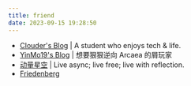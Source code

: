 ```yaml
---
title: friend
date: 2023-09-15 19:28:50
---
```


- [Clouder's Blog](https://clouder0.com) | A student who enjoys tech & life.
- [YinMo19's Blog](https://blog.yinmo19.top) | 想要狠狠逆向 Arcaea 的屑玩家
- [动量星空](https://zjl37.github.io) | Live async; live free; live with reflection.
- [Friedenberg](https://dingbangliu.codeberg.page)